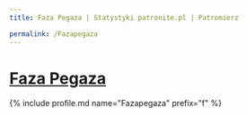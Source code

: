 ```yaml
---
title: Faza Pegaza | Statystyki patronite.pl | Patromierz

permalink: /Fazapegaza
---
```


# [Faza Pegaza](https://patronite.pl/Fazapegaza)

{% include profile.md name="Fazapegaza" prefix="f" %}

